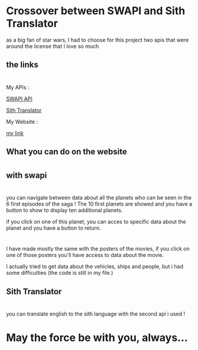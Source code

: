 # Crossover between SWAPI and Sith Translator

as a big fan of star wars, I had to choose for this project two apis that were around the license that I love so much

## the links 
#
My APIs : 

[SWAPI API](https://swapi.dev/documentation)

[Sith Translator](https://api.funtranslations.com/)

My Website : 

[my link](https://www.dealos.tk)

## What you can do on the website
#

## with swapi
#
you can navigate between data about all the planets who can be seen in the 6 first episodes of the saga !
The 10 first planets are showed and you have a button to show to display ten additional planets.

if you click on one of this planet, you can acces to specific data about the planet and you have a button to return.
#
I have made mostly the same with the posters of the movies, if you click on one of those posters you'll have access to data about the movie.

I actually tried to get data about the vehicles, ships and people, but i had some difficulties (the code is still in my file.)

## Sith Translator 
#
you can translate english to the sith language with the second api i used !

# May the force be with you, always...
